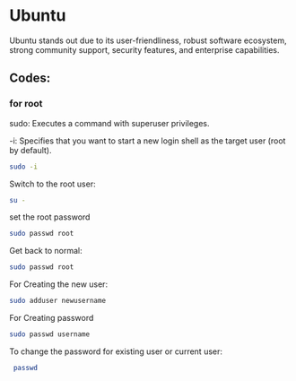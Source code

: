 # Ubuntu
Ubuntu stands out due to its user-friendliness, robust software ecosystem, strong community support, security features, and enterprise capabilities.

## Codes:

### for root 

sudo: Executes a command with superuser privileges.

-i: Specifies that you want to start a new login shell as the target user (root by default).

```sh
sudo -i
```

Switch to the root user:
```sh
su -
```

set the root password
```sh
sudo passwd root
```

Get back to normal:
```sh
sudo passwd root
```

For Creating the  new user:
```sh
sudo adduser newusername

```
For Creating password
```sh
sudo passwd username

```

To change the password for existing user or current user:
```sh
 passwd 

```

